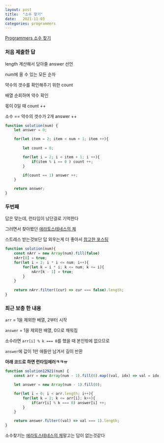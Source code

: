 ```yaml
---
layout: post
title:  "소수 찾기"
date:   2021-11-03
categories: programmers
---
```

[Programmers 소수 찾기](https://programmers.co.kr/learn/courses/30/lessons/12921?language=javascript)

### 처음 제출한 답

length 계산해서 담아줄 answer 선언

num에 올 수 있는 모든 순자

약수의 갯수를 확인해주기 위한 count

배열 순회하며 약수 확인

몫이 0일 때 count ++

소수 == 약수의 갯수가 2개 answer ++

```js
function solution(num) {
    let answer = 0; 

    for(let item = 2; item < num + 1; item ++){ 
        
        let count = 0; 

        for(let i = 2; i < item + 1; i ++){  
            if(item % i == 0 ) count ++; 
        }

        if(count == 1) answer ++; 
    }

    return answer;
}
```

### 두번째

답은 맞는데, 런타임이 났던걸로 기억한다

그러면서 찾아봤던 [에라토스테네스의 체](https://ko.wikipedia.org/wiki/%EC%97%90%EB%9D%BC%ED%86%A0%EC%8A%A4%ED%85%8C%EB%84%A4%EC%8A%A4%EC%9D%98_%EC%B2%B4)

스트레스 받는것보단 답 외우는게 더 좋아서 [참고한 포스팅](https://velog.io/@ryong9rrr/%ED%94%84%EB%A1%9C%EA%B7%B8%EB%9E%98%EB%A8%B8%EC%8A%A4-Lv1.-%EC%86%8C%EC%88%98-%EC%B0%BE%EA%B8%B0)
```js
function solution(num){
    const nArr = new Array(num).fill(false)
    nArr[0] = true;
    for(let i = 2; i * i <= num; i++){
        for(let k = i * i; k <= num; k += i){
            nArr[k - 1] = true;
        }
    }
    
    return nArr.filter((cur) => cur === false).length;
}
```

### 최근 보충 한 내용

`arr` = 1을 제외한 배열, 2부터 시작

`answer` = 1을 제외한 배열, 0으로 채워짐

소수라면 `arr[i] % k === 0`를 했을 때 본인밖에 없으므로

`answer`에 값이 1만 애들만 남겨서 길이 반환

**아래 코드로 하면 런타임에러ㅋㅋㅠ**

```js
function solution12921(num) {
    const arr = new Array(num - 1).fill(0).map((val, idx) => val = idx + 2);

    let answer = new Array(num - 1).fill(0);

    for(let i = 0; i < arr.length; i++){
        for(let k = 2; k <= arr[i]; k++){
            if(arr[i] % k === 0) answer[i] ++;
        }
    }

    return answer.filter((val) => val === 1).length;
}
```

소수찾기는 [에라토스테네스의 체](https://ko.wikipedia.org/wiki/%EC%97%90%EB%9D%BC%ED%86%A0%EC%8A%A4%ED%85%8C%EB%84%A4%EC%8A%A4%EC%9D%98_%EC%B2%B4)말고는 답이 없는것같다